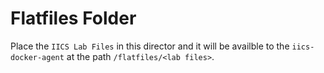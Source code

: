 # Flatfiles Folder

Place the `IICS Lab Files` in this director and it will be availble to the `iics-docker-agent` at the path `/flatfiles/<lab files>`.  